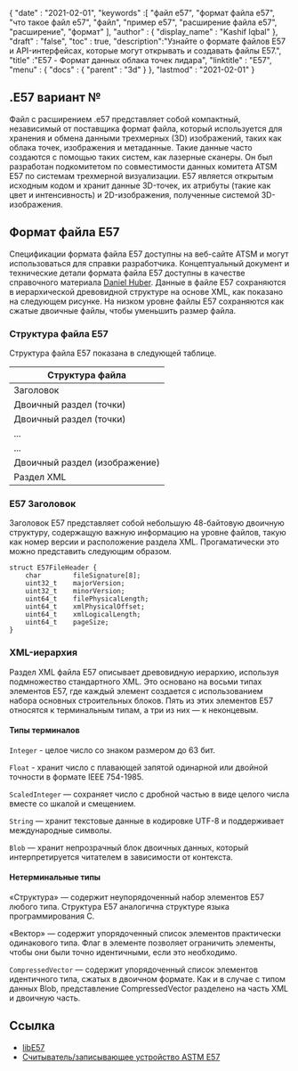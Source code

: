 {
  "date" : "2021-02-01",
  "keywords" :[ "файл e57", "формат файла e57", "что такое файл e57", "файл", "пример e57", "расширение файла e57", "расширение", "формат" ],
  "author" : {
    "display_name" : "Kashif Iqbal"
},
  "draft" : "false",
  "toc" : true,
  "description":"Узнайте о формате файлов E57 и API-интерфейсах, которые могут открывать и создавать файлы E57.",
  "title" :"E57 - Формат данных облака точек лидара",
  "linktitle" : "E57",
  "menu" : {
    "docs" : {
      "parent" : "3d"
}
},
  "lastmod" : "2021-02-01"
}

## .E57 вариант №

Файл с расширением .e57 представляет собой компактный, независимый от поставщика формат файла, который используется для хранения и обмена данными трехмерных (3D) изображений, таких как облака точек, изображения и метаданные. Такие данные часто создаются с помощью таких систем, как лазерные сканеры. Он был разработан подкомитетом по совместимости данных комитета ATSM E57 по системам трехмерной визуализации. E57 является открытым исходным кодом и хранит данные 3D-точек, их атрибуты (такие как цвет и интенсивность) и 2D-изображения, полученные системой 3D-изображения.

## Формат файла E57

Спецификации формата файла E57 доступны на веб-сайте ATSM и могут использоваться для справки разработчика. Концептуальный документ и технические детали формата файла E57 доступны в качестве справочного материала [Daniel Huber](https://paulbourke.net/dataformats/e57/2011-huber-e57-v3.pdf). Данные в файле E57 сохраняются в иерархической древовидной структуре на основе XML, как показано на следующем рисунке. На низком уровне файлы E57 сохраняются как сжатые двоичные файлы, чтобы уменьшить размер файла.

### Структура файла E57

Структура файла E57 показана в следующей таблице.

| Структура файла|
---|
|Заголовок|
|Двоичный раздел (точки)|
|Двоичный раздел (точки)|
|...|
|...|
|Двоичный раздел (изображение)|
|Раздел XML|

### E57 Заголовок

Заголовок E57 представляет собой небольшую 48-байтовую двоичную структуру, содержащую важную информацию на уровне файлов, такую как номер версии и расположение раздела XML. Прогаматически это можно представить следующим образом.

```
struct E57FileHeader {
    char        fileSignature[8];
    uint32_t    majorVersion;
    uint32_t    minorVersion;
    uint64_t    filePhysicalLength;
    uint64_t    xmlPhysicalOffset;
    uint64_t    xmlLogicalLength;
    uint64_t    pageSize;
}
```

### XML-иерархия

Раздел XML файла E57 описывает древовидную иерархию, используя подмножество стандартного XML. Это основано на восьми типах элементов E57, где каждый элемент создается с использованием набора основных строительных блоков. Пять из этих элементов E57 относятся к терминальным типам, а три из них — к неконцевым.

#### Типы терминалов

`Integer` - целое число со знаком размером до 63 бит.

`Float` - хранит число с плавающей запятой одинарной или двойной точности в формате IEEE 754-1985.

`ScaledInteger` — сохраняет число с дробной частью в виде целого числа вместе со шкалой и смещением.

`String` — хранит текстовые данные в кодировке UTF-8 и поддерживает международные символы.

`Blob` — хранит непрозрачный блок двоичных данных, который интерпретируется читателем в зависимости от контекста.

#### Нетерминальные типы

«Структура» — содержит неупорядоченный набор элементов E57 любого типа. Структура E57 аналогична структуре языка программирования C.

«Вектор» — содержит упорядоченный список элементов практически одинакового типа. Флаг в элементе позволяет ограничить элементы, чтобы они были точно идентичными, если это необходимо.

`CompressedVector` — содержит упорядоченный список элементов идентичного типа, сжатых в двоичном формате. Как и в случае с типом данных Blob, представление CompressedVector разделено на часть XML и двоичную часть.

## Ссылка

* [libE57](http://www.libe57.org/)
* [Считыватель/записывающее устройство ASTM E57](https://docs.safe.com/fme/html/FME_Desktop_Documentation/FME_ReadersWriters/e57/e57.htm#:~:text=Overview,are%20structured%20as%20a%20tree. )

